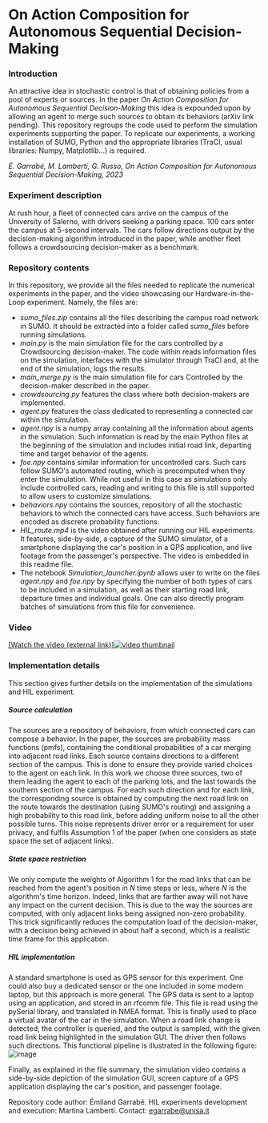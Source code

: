 # On Action Composition for Autonomous Sequential Decision-Making

### Introduction
An attractive idea in stochastic control is that of obtaining policies from a pool of experts or sources. In the paper _On Action Composition for Autonomous Sequential Decision-Making_ this idea is expounded upon by allowing an agent to merge such sources to obtain its behaviors (arXiv link pending). This repository regroups the code used to perform the simulation experiments supporting the paper.
To replicate our experiments, a working installation of SUMO, Python and the appropriate libraries (TraCI, usual libraries: Numpy, Matplotlib...) is required.

_É. Garrabé, M. Lamberti, G. Russo, On Action Composition for Autonomous Sequential Decision-Making, 2023_

### Experiment description
At rush hour, a fleet of connected cars arrive on the campus of the University of Salerno, with drivers seeking a parking space. $100$ cars enter the campus at $5$-second intervals. The cars follow directions output by the decision-making algorithm introduced in the paper, while another fleet follows a crowdsourcing decision-maker as a benchmark.

### Repository contents
In this repository, we provide all the files needed to replicate the numerical experiments in the paper, and the video showcasing our Hardware-in-the-Loop experiment. Namely, the files are:
- _sumo\_files.zip_ contains all the files describing the campus road network in SUMO. It should be extracted into a folder called _sumo\_files_ before running simulations. 
- _main.py_ is the main simulation file for the cars controlled by a Crowdsourcing decision-maker. The code within reads information files on the simulation, interfaces with the simulator through TraCI and, at the end of the simulation, logs the results.
- _main\_merge.py_ is the main simulation file for cars Controlled by the decision-maker described in the paper.
- _crowdsourcing.py_ features the class where both decision-makers are implemented.
- _agent.py_ features the class dedicated to representing a connected car within the simulation.
- _agent.npy_ is a numpy array containing all the information about agents in the simulation. Such information is read by the main Python files at the beginning of the simulation and includes initial road link, departing time and target behavior of the agents.
- _foe.npy_ contains similar information for uncontrolled cars. Such cars follow SUMO's automated routing, which is precomputed when they enter the simulation. While not useful in this case as simulations only include controlled cars, reading and writing to this file is still supported to allow users to customize simulations.
- _behaviors.npy_ contains the sources, repository of all the stochastic behaviors to which the connected cars have access. Such behaviors are encoded as discrete probability functions.
- _HIL\_route.mp4_ is the video obtained after running our HIL experiments. It features, side-by-side, a capture of the SUMO simulator, of a smartphone displaying the car's position in a GPS application, and live footage from the passenger's perspective. The video is embedded in this readme file.
- The notebook _Simulation\_launcher.ipynb_ allows user to write on the files _agent.npy_ and _foe.npy_ by specifying the number of both types of cars to be included in a simulation, as well as their starting road link, departure times and individual goals. One can also directly program batches of simulations from this file for convenience.

### Video
[[Watch the video (external link)]![video thumbnail](https://user-images.githubusercontent.com/10179753/225648231-535825b4-60af-4252-88eb-01eaeacde6ec.png)
](https://drive.google.com/file/d/1XPu_6-Fd-ZyGrnSD6JCfJ-7YQYguKcW8/view?usp=sharing)

### Implementation details
This section gives further details on the implementation of the simulations and HIL experiment.

##### Source calculation
The sources are a repository of behaviors, from which connected cars can compose a behavior. In the paper, the sources are probability mass functions (pmfs), containing the conditional probabilities of a car merging into adjacent road links.
Each source contains directions to a different section of the campus. This is done to ensure they provide varied choices to the agent on each link. In this work we choose three sources, two of them leading the agent to each of the parking lots, and the last towards the southern section of the campus. For each such direction and for each link, the corresponding source is obtained by computing the next road link on the route towards the destination (using SUMO's routing) and assigning a high probability to this road link, before adding uniform noise to all the other possible turns. This noise represents driver error or a requirement for user privacy, and fulfils Assumption 1 of the paper (when one considers as state space the set of adjacent links).

##### State space restriction
We only compute the weights of Algorithm 1 for the road links that can be reached from the agent's position in $N$ time steps or less, where $N$ is the algorithm's time horizon. Indeed, links that are farther away will not have any impact on the current decision. This is due to the way the sources are computed, with only adjacent links being assigned non-zero probability. This trick significantly reduces the computation load of the decision-maker, with a decision being achieved in about half a second, which is a realistic time frame for this application.

##### HIL implementation
A standard smartphone is used as GPS sensor for this experiment. One could also buy a dedicated sensor or the one included in some modern laptop, but this approach is more general. The GPS data is sent to a laptop using an application, and stored in an rfcomm file. This file is read using the pySerial library, and translated in NMEA format. This is finally used to place a virtual avatar of the car in the simulation. When a road link change is detected, the controller is queried, and the output is sampled, with the given road link being highlighted in the simulation GUI. The driver then follows such directions. This functional pipeline is illustrated in the following figure:
![image](https://user-images.githubusercontent.com/10179753/225348461-59f6bd60-9d7f-44a4-bcc6-27c7b0fa022a.png)

Finally, as explained in the file summary, the simulation video contains a side-by-side depiction of the simulation GUI, screen capture of a GPS application displaying the car's position, and passenger footage.

Repository code author: Émiland Garrabé. HIL experiments development and execution: Martina Lamberti.
Contact: egarrabe@unisa.it
